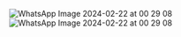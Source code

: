 ![WhatsApp Image 2024-02-22 at 00 29 08](https://github.com/gozdekalman/spring-boot-kafka/assets/74902044/a500e41d-ea7a-4e4e-868a-82c02f4b53a5)
![WhatsApp Image 2024-02-22 at 00 29 08](https://github.com/gozdekalman/spring-boot-kafka/assets/74902044/5be6e7e7-98de-489b-95be-fd5dd32e064c)


